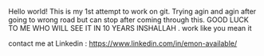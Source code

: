Hello world!
This is my 1st attempt to work on git.
Trying agin and agin after going to wrong road but can stop after coming through this.
GOOD LUCK TO ME WHO WILL SEE IT IN 10 YEARS INSHALLAH .
work like you mean it

contact me at Linkedin : https://www.linkedin.com/in/emon-available/

